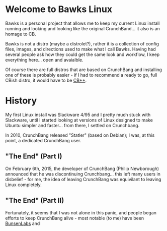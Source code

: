 # Welcome to Bawks Linux
Bawks is a personal project that allows me to keep my current Linux install running and looking and looking like the original CrunchBand... it also is an homage to CB.

Bawks is not a distro (maybe a distrolet?), rather it is a collection of config files, images, and directions used to make what I call Bawks. Having had several people ask how they could get the same look and workflow, I keep everything here... open and avaialble.

Of course there are full distros that are based on CrunchBang and installing one of these is probably easier - if I had to recommend a ready to go, full CBish distro, it would have to be [CB++](https://www.crunchbangplusplus.org).

# History
My first Linux install was Slackware 4/95 and I pretty much stuck with Slackware, until I started looking at versions of Linux designed to make Ubuntu simpler and faster... from there, I settled on Crunchbang.

In 2010, CrunchBang released "Statler" (based on Debian); I was, at this point, a dedicated CrunchBang user.
## "The End" (Part I)
On February 6th, 2015, the developer of CrunchBang (Philip Newborough) announced that he was discontinuing Crunchbang... this left many users in disbelief - for me, the idea of leaving CrunchBang was equivilant to leaving Linux completely.

## "The End" (Part II)
Fortunately, it seems that I was not alone in this panic, and people began efforts to keep CrunchBang alive - most notable (to me) have been [BunsenLabs](https://www.bunsenlabs.org) and
